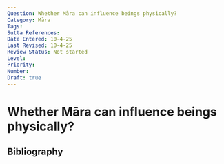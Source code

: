 ```yaml
---
Question: Whether Māra can influence beings physically?
Category: Māra
Tags: 
Sutta References: 
Date Entered: 10-4-25
Last Revised: 10-4-25
Review Status: Not started
Level: 
Priority: 
Number: 
Draft: true
---
```


# Whether Māra can influence beings physically?

## Bibliography

<!-- 

Notes:



-->